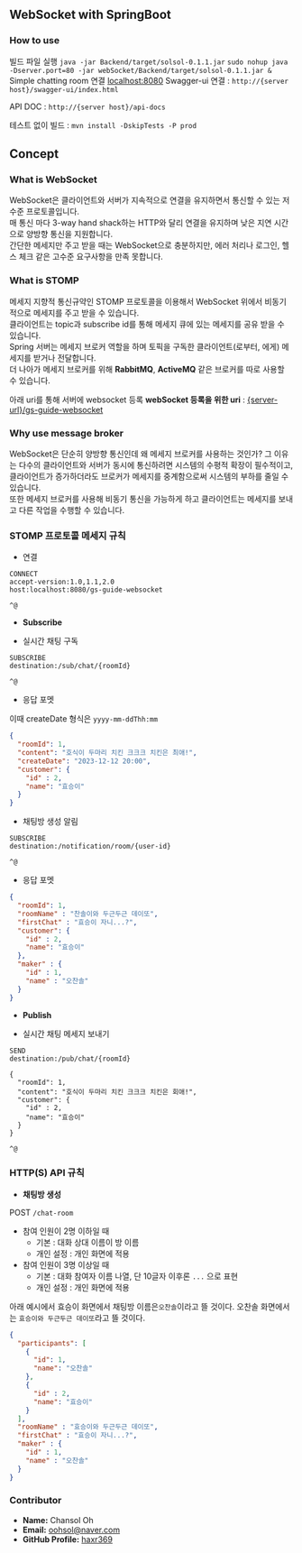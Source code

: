 ## WebSocket with SpringBoot

### How to use

빌드 파일 실행
`java -jar Backend/target/solsol-0.1.1.jar`
`sudo nohup java -Dserver.port=80 -jar webSocket/Backend/target/solsol-0.1.1.jar &`
Simple chatting room 연결 [localhost:8080](http://localhost:8080) 
Swagger-ui 연결 : `http://{server host}/swagger-ui/index.html`

API DOC : `http://{server host}/api-docs`

테스트 없이 빌드 : `mvn install -DskipTests -P prod`

## Concept

### What is WebSocket

WebSocket은 클라이언트와 서버가 지속적으로 연결을 유지하면서 통신할 수 있는 저수준 프로토콜입니다. <br/>
매 통신 마다 3-way hand shack하는 HTTP와 달리 연결을 유지하며 낮은 지연 시간으로 양방향 통신을 지원합니다. <br/>
간단한 메세지만 주고 받을 때는 WebSocket으로 충분하지만, 에러 처리나 로그인, 헬스 체크 같은 고수준 요구사항을 만족 못합니다.

### What is STOMP

메세지 지향적 통신규약인 STOMP 프로토콜을 이용해서 WebSocket 위에서 비동기적으로 메세지를 주고 받을 수 있습니다. <br/>
클라이언트는 topic과 subscribe id를 통해 메세지 큐에 있는 메세지를 공유 받을 수 있습니다. <br/>
Spring 서버는 메세지 브로커 역할을 하며 토픽을 구독한 클라이언트(로부터, 에게) 메세지를 받거나 전달합니다. <br/>
더 나아가 메세지 브로커를 위해 **RabbitMQ**, **ActiveMQ** 같은 브로커를 따로 사용할 수 있습니다.

아래 uri를 통해 서버에 websocket 등록
**webSocket 등록을 위한 uri** : [{server-url}/gs-guide-websocket](/gs-guide-websocket)

### Why use message broker

WebSocket은 단순히 양방향 통신인데 왜 메세지 브로커를 사용하는 것인가?
그 이유는 다수의 클라이언트와 서버가 동시에 통신하려면 시스템의 수평적 확장이 필수적이고, 클라이언트가 증가하더라도 브로커가 메세지를 중계함으로써 시스템의 부하를 줄일 수 있습니다. <br/>
또한 메세지 브로커를 사용해 비동기 통신을 가능하게 하고 클라이언트는 메세지를 보내고 다른 작업을 수행할 수 있습니다.  

### STOMP 프로토콜 메세지 규칙

- 연결
```
CONNECT
accept-version:1.0,1.1,2.0
host:localhost:8080/gs-guide-websocket

^@
```

- **Subscribe**

- 실시간 채팅 구독
```
SUBSCRIBE
destination:/sub/chat/{roomId}

^@
```

- 응답 포멧

이때 createDate 형식은 `yyyy-mm-ddThh:mm` 
```json
{
  "roomId": 1,
  "content": "호식이 두마리 치킨 크크크 치킨은 최애!",
  "createDate": "2023-12-12 20:00",
  "customer": {
    "id" : 2,
    "name": "효승이"
  }
}
```

- 채팅방 생성 알림
```
SUBSCRIBE
destination:/notification/room/{user-id}

^@
```

- 응답 포멧

```json
{
  "roomId": 1,
  "roomName" : "찬솔이와 두근두근 데이또",
  "firstChat" : "효승이 자니...?",
  "customer": {
    "id" : 2,
    "name": "효승이"
  },
  "maker" : {
    "id" : 1,
    "name" : "오찬솔"
  }
}
```

- **Publish**

- 실시간 채팅 메세지 보내기
```
SEND
destination:/pub/chat/{roomId}

{
  "roomId": 1,
  "content": "호식이 두마리 치킨 크크크 치킨은 회애!",
  "customer": {
    "id" : 2,
    "name": "효승이"
  }
}

^@
```

### HTTP(S) API 규칙

- **채팅방 생성**

POST `/chat-room`

- 참여 인원이 2명 이하일 때
    - 기본 : 대화 상대 이름이 방 이름
    - 개인 설정 : 개인 화면에 적용
- 참여 인원이 3명 이상일 때
    - 기본 : 대화 참여자 이름 나열, 단 10글자 이후론 `...` 으로 표현
    - 개인 설정 : 개인 화면에 적용

아래 예시에서 효승이 화면에서 채팅방 이름은`오찬솔`이라고 뜰 것이다.
오찬솔 화면에서는 `효승이와 두근두근 데이또`라고 뜰 것이다.

```json
{
  "participants": [
    {
      "id": 1,
      "name": "오찬솔"
    },
    {
      "id" : 2,
      "name": "효승이"
    }
  ],
  "roomName" : "효승이와 두근두근 데이또",
  "firstChat" : "효승이 자니...?",
  "maker" : {
    "id" : 1,
    "name" : "오찬솔"
  }
}

```



### Contributor

- **Name:** Chansol Oh
- **Email:** [oohsol@naver.com](mailto:oohsol@naver.com)
- **GitHub Profile:** [haxr369](https://github.com/haxr369?tab=followers)